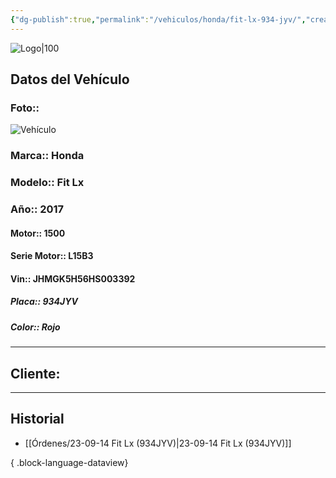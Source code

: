 ```yaml
---
{"dg-publish":true,"permalink":"/vehiculos/honda/fit-lx-934-jyv/","created":"","updated":""}
---
```


![Logo|100](http://drive.google.com/uc?export=view&id=137fl3TIZ0-PU8b-Pt0bsjclwHub_u78G)

## Datos del Vehículo 
### Foto:: 
![Vehículo](http://drive.google.com/uc?export=view&id=1VrVCDsf6o9YZ2Ho8ykyOvYR8baWc1wBO)

### Marca:: Honda
### Modelo:: Fit Lx
### Año:: 2017
#### Motor:: 1500
#### Serie Motor:: L15B3
#### Vin:: JHMGK5H56HS003392
##### Placa:: 934JYV
##### Color:: Rojo
---

## Cliente:



---

## Historial

- [[Órdenes/23-09-14 Fit Lx (934JYV)\|23-09-14 Fit Lx (934JYV)]]

{ .block-language-dataview} 